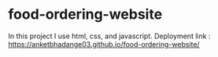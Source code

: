 # food-ordering-website
In this project I use html, css, and javascript.
Deployment link : 
https://anketbhadange03.github.io/food-ordering-website/
